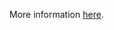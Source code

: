 More information [here](https://docs.prismacloud.io/en/enterprise-edition/policy-reference/aws-policies/aws-logging-policies/logging-13).

